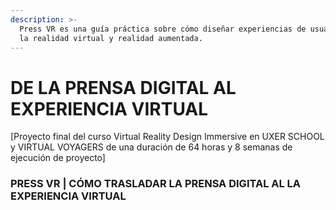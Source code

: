```yaml
---
description: >-
  Press VR es una guía práctica sobre cómo diseñar experiencias de usuario para
  la realidad virtual y realidad aumentada.
---
```


# DE LA PRENSA DIGITAL AL EXPERIENCIA VIRTUAL

\[Proyecto final del curso Virtual Reality Design Immersive en UXER SCHOOL y VIRTUAL VOYAGERS de una duración de 64 horas y 8 semanas de ejecución de proyecto\]

### PRESS VR \| CÓMO TRASLADAR LA PRENSA DIGITAL AL LA EXPERIENCIA VIRTUAL

